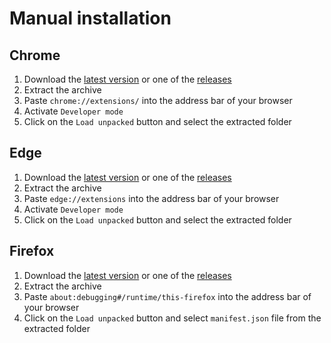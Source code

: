 # Manual installation

## Chrome

1. Download the [latest version](https://github.com/utags/miniflux-extension/releases) or one of the [releases](https://github.com/utags/miniflux-extension/releases)
2. Extract the archive
3. Paste `chrome://extensions/` into the address bar of your browser
4. Activate `Developer mode`
5. Click on the `Load unpacked` button and select the extracted folder

## Edge

1. Download the [latest version](https://github.com/utags/miniflux-extension/releases) or one of the [releases](https://github.com/utags/miniflux-extension/releases)
2. Extract the archive
3. Paste `edge://extensions` into the address bar of your browser
4. Activate `Developer mode`
5. Click on the `Load unpacked` button and select the extracted folder

## Firefox

1. Download the [latest version](https://github.com/utags/miniflux-extension/releases) or one of the [releases](https://github.com/utags/miniflux-extension/releases)
2. Extract the archive
3. Paste `about:debugging#/runtime/this-firefox` into the address bar of your browser
4. Click on the `Load unpacked` button and select `manifest.json` file from the extracted folder
